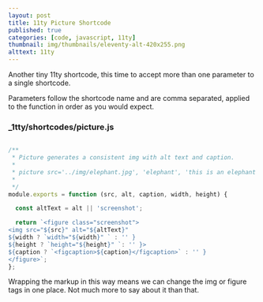 ```yaml
---
layout: post
title: 11ty Picture Shortcode
published: true
categories: [code, javascript, 11ty]
thumbnail: img/thumbnails/eleventy-alt-420x255.png
alttext: 11ty
---
```


Another tiny 11ty shortcode, this time to accept more than one parameter to a single shortcode.

Parameters follow the shortcode name and are comma separated, applied to the function in order as 
you would expect. 


### _1tty/shortcodes/picture.js 

```js

/**
 * Picture generates a consistent img with alt text and caption.
 * 
 * picture src='../img/elephant.jpg', 'elephant', 'this is an elephant'
 * 
 */
module.exports = function (src, alt, caption, width, height) {

  const altText = alt || 'screenshot';

  return `<figure class="screenshot">
<img src="${src}" alt="${altText}"
${width ? `width="${width}" ` : '' }
${height ? `height="${height}" `: '' }>
${caption ? `<figcaption>${caption}</figcaption>` : '' }
</figure>`;
};

```

Wrapping the markup in this way means we can change the img or figure tags in one place. Not much more to 
say about it than that.